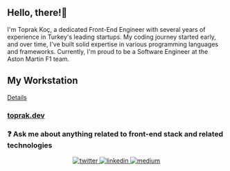 ## Hello, there!👋   

I'm Toprak Koç, a dedicated Front-End Engineer with several years of experience in Turkey's leading startups. My coding journey started early, and over time, I've built solid expertise in various programming languages and frameworks. Currently, I'm proud to be a Software Engineer at the Aston Martin F1 team.

## My Workstation

[Details](https://github.com/nitrogenous/nitrogenous/blob/main/workstation.md)


### [toprak.dev](https://toprak.dev)

### ❓ Ask me about anything related to front-end stack and related technologies

<div align="center">  
<a href="https://twitter.com/toprakwhocodes" target="_blank">
<img src=https://img.shields.io/badge/twitter-%2300acee.svg?&style=for-the-badge&logo=twitter&logoColor=white alt=twitter style="margin-bottom: 5px;" />
</a>
<a href="https://linkedin.com/in/toprakademkoc" target="_blank">
<img src=https://img.shields.io/badge/linkedin-%231E77B5.svg?&style=for-the-badge&logo=linkedin&logoColor=white alt=linkedin style="margin-bottom: 5px;" />
</a>
<a href="https://medium.com/@toprakwhocodes" target="_blank">
<img src=https://img.shields.io/badge/medium-%23292929.svg?&style=for-the-badge&logo=medium&logoColor=white alt=medium style="margin-bottom: 5px;" />
</a>  
</div>
